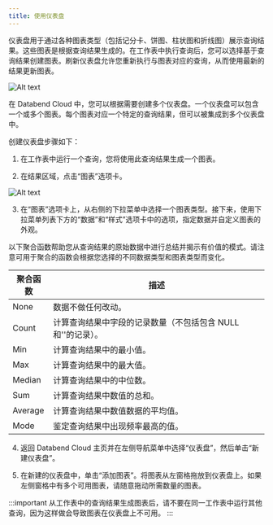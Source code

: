 ```yaml
---
title: 使用仪表盘
---
```


仪表盘用于通过各种图表类型（包括记分卡、饼图、柱状图和折线图）展示查询结果。这些图表是根据查询结果生成的。在工作表中执行查询后，您可以选择基于查询结果创建图表。刷新仪表盘允许您重新执行与图表对应的查询，从而使用最新的结果更新图表。

![Alt text](@site/static/img/documents/dashboard/dashboard.png)

在 Databend Cloud 中，您可以根据需要创建多个仪表盘。一个仪表盘可以包含一个或多个图表。每个图表对应一个特定的查询结果，但可以被集成到多个仪表盘中。

创建仪表盘步骤如下：

1. 在工作表中运行一个查询，您将使用此查询结果生成一个图表。

2. 在结果区域，点击“图表”选项卡。

![Alt text](@site/static/img/documents_cn/dashboard/chart-btn-cn.png)

3. 在“图表”选项卡上，从右侧的下拉菜单中选择一个图表类型。接下来，使用下拉菜单列表下方的“数据”和“样式”选项卡中的选项，指定数据并自定义图表的外观。

以下聚合函数帮助您从查询结果的原始数据中进行总结并揭示有价值的模式。请注意可用于聚合的函数会根据您选择的不同数据类型和图表类型而变化。

| 聚合函数 | 描述                                                         |
| -------- | ------------------------------------------------------------ |
| None     | 数据不做任何改动。                                           |
| Count    | 计算查询结果中字段的记录数量（不包括包含 NULL 和''的记录）。 |
| Min      | 计算查询结果中的最小值。                                     |
| Max      | 计算查询结果中的最大值。                                     |
| Median   | 计算查询结果中的中位数。                                     |
| Sum      | 计算查询结果中数值的总和。                                   |
| Average  | 计算查询结果中数值数据的平均值。                             |
| Mode     | 鉴定查询结果中出现频率最高的值。                             |

4. 返回 Databend Cloud 主页并在左侧导航菜单中选择“仪表盘”，然后单击“新建仪表盘”。

5. 在新建的仪表盘中，单击“添加图表”。将图表从左窗格拖放到仪表盘上。如果左侧窗格中有多个可用图表，请随意拖动所需数量的图表。

:::important
从工作表中的查询结果生成图表后，请不要在同一工作表中运行其他查询，因为这样做会导致图表在仪表盘上不可用。
:::
